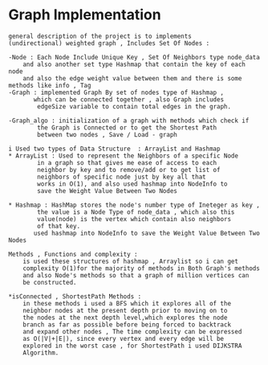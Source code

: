 # Graph Implementation

	general description of the project is to implements
 	(undirectional) weighted graph , Includes Set Of Nodes :

	-Node : Each Node Include Unique Key , Set Of Neighbors type node_data
		and also another set type Hashmap that contain the key of each node
		and also the edge weight value between them and there is some methods like info , Tag
	-Graph : implemented Graph By set of nodes type of Hashmap , 
		   which can be connected together , also Graph includes
			edgeSize variable to contain total edges in the graph.

	-Graph_algo : initialization of a graph with methods which check if
			the Graph is Connected or to get the Shortest Path
			between two nodes , Save / Load - graph 

	i Used two types of Data Structure  : ArrayList and Hashmap
	* ArrayList : Used to represent the Neighbors of a specific Node
			in a graph so that gives me ease of access to each
			neighbor by key and to remove/add or to get list of
			neighbors of specific node just by key all that
			works in O(1), and also used hashmap into NodeInfo to 
			save the Weight Value Between Two Nodes

	* Hashmap : HashMap stores the node's number type of Ineteger as key ,
			the value is a Node Type of node_data , which also this
			value(node) is the vertex which contain also neighbors
			of that key.
		   used hashmap into NodeInfo to save the Weight Value Between Two Nodes

	Methods , Functions and complexity : 
		is used these structures of hashmap , Arraylist so i can get
		complexity O(1)for the majority of methods in Both Graph's methods
		and also Node's methods so that a graph of million vertices can
		be constructed.

	*isConnected , ShortestPath Methods :
		in these methods i used a BFS which it explores all of the
 		neighbor nodes at the present depth prior to moving on to 
		the nodes at the next depth level,which explores the node 
		branch as far as possible before being forced to backtrack
		and expand other nodes , The time complexity can be expressed 
		as O(|V|+|E|), since every vertex and every edge will be
		explored in the worst case , for ShortestPath i used DIJKSTRA 
		Algorithm.
			
		
